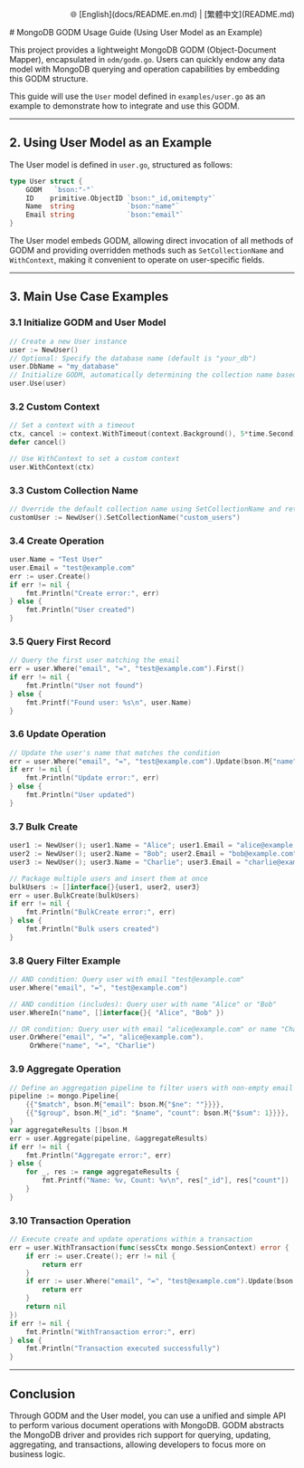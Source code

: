 <p align="right">
  🌐 [English](docs/README.en.md) | [繁體中文](README.md)
</p>
# MongoDB GODM Usage Guide (Using User Model as an Example)

This project provides a lightweight MongoDB GODM (Object-Document Mapper), encapsulated in `odm/godm.go`. Users can quickly endow any data model with MongoDB querying and operation capabilities by embedding this GODM structure.

This guide will use the `User` model defined in `examples/user.go` as an example to demonstrate how to integrate and use this GODM.

---

## 2. Using User Model as an Example

The User model is defined in `user.go`, structured as follows:

```go
type User struct {
    GODM   `bson:"-"`
    ID    primitive.ObjectID `bson:"_id,omitempty"`
    Name  string             `bson:"name"`
    Email string             `bson:"email"`
}
```

The User model embeds GODM, allowing direct invocation of all methods of GODM and providing overridden methods such as `SetCollectionName` and `WithContext`, making it convenient to operate on user-specific fields.

---

## 3. Main Use Case Examples

### 3.1 Initialize GODM and User Model

```go
// Create a new User instance
user := NewUser()
// Optional: Specify the database name (default is "your_db")
user.DbName = "my_database"
// Initialize GODM, automatically determining the collection name based on the model (default is "users")
user.Use(user)
```

### 3.2 Custom Context

```go
// Set a context with a timeout
ctx, cancel := context.WithTimeout(context.Background(), 5*time.Second)
defer cancel()

// Use WithContext to set a custom context
user.WithContext(ctx)
```

### 3.3 Custom Collection Name

```go
// Override the default collection name using SetCollectionName and return *User
customUser := NewUser().SetCollectionName("custom_users")
```

### 3.4 Create Operation

```go
user.Name = "Test User"
user.Email = "test@example.com"
err := user.Create()
if err != nil {
    fmt.Println("Create error:", err)
} else {
    fmt.Println("User created")
}
```

### 3.5 Query First Record

```go
// Query the first user matching the email
err = user.Where("email", "=", "test@example.com").First()
if err != nil {
    fmt.Println("User not found")
} else {
    fmt.Printf("Found user: %s\n", user.Name)
}
```

### 3.6 Update Operation

```go
// Update the user's name that matches the condition
err = user.Where("email", "=", "test@example.com").Update(bson.M{"name": "Updated User"})
if err != nil {
    fmt.Println("Update error:", err)
} else {
    fmt.Println("User updated")
}
```

### 3.7 Bulk Create

```go
user1 := NewUser(); user1.Name = "Alice"; user1.Email = "alice@example.com"
user2 := NewUser(); user2.Name = "Bob"; user2.Email = "bob@example.com"
user3 := NewUser(); user3.Name = "Charlie"; user3.Email = "charlie@example.com"

// Package multiple users and insert them at once
bulkUsers := []interface{}{user1, user2, user3}
err = user.BulkCreate(bulkUsers)
if err != nil {
    fmt.Println("BulkCreate error:", err)
} else {
    fmt.Println("Bulk users created")
}
```

### 3.8 Query Filter Example

```go
// AND condition: Query user with email "test@example.com"
user.Where("email", "=", "test@example.com")

// AND condition (includes): Query user with name "Alice" or "Bob"
user.WhereIn("name", []interface{}{ "Alice", "Bob" })

// OR condition: Query user with email "alice@example.com" or name "Charlie"
user.OrWhere("email", "=", "alice@example.com").
     OrWhere("name", "=", "Charlie")
```

### 3.9 Aggregate Operation

```go
// Define an aggregation pipeline to filter users with non-empty email and group by name for counting
pipeline := mongo.Pipeline{
    {{"$match", bson.M{"email": bson.M{"$ne": ""}}}},
    {{"$group", bson.M{"_id": "$name", "count": bson.M{"$sum": 1}}}},
}
var aggregateResults []bson.M
err = user.Aggregate(pipeline, &aggregateResults)
if err != nil {
    fmt.Println("Aggregate error:", err)
} else {
    for _, res := range aggregateResults {
        fmt.Printf("Name: %v, Count: %v\n", res["_id"], res["count"])
    }
}
```

### 3.10 Transaction Operation

```go
// Execute create and update operations within a transaction
err = user.WithTransaction(func(sessCtx mongo.SessionContext) error {
    if err := user.Create(); err != nil {
        return err
    }
    if err := user.Where("email", "=", "test@example.com").Update(bson.M{"name": "Tx Updated User"}); err != nil {
        return err
    }
    return nil
})
if err != nil {
    fmt.Println("WithTransaction error:", err)
} else {
    fmt.Println("Transaction executed successfully")
}
```

---

## Conclusion

Through GODM and the User model, you can use a unified and simple API to perform various document operations with MongoDB. GODM abstracts the MongoDB driver and provides rich support for querying, updating, aggregating, and transactions, allowing developers to focus more on business logic.
